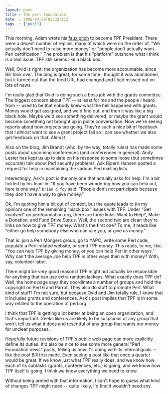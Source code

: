 ```yaml
---
layout: post
title : the perl foundation
date  : 2006-03-29T03:32:11Z
tags  : ["perl"]
---
```

This morning, Adam wrote his [faux
pitch](http://use.perl.org/~Alias/journal/29129) to become TPF President.
There were a decent number of replies, many of which were on the order of, "We
actually don't need to raise more money" or "people don't actually want Perl
certification."  The problem is that his "platform" outshone what I think is a
real issue: TPF still seems like a black box.

Well, Ovid is right: the organization has become more accountable, since Bill
took over.  The blog is great; for some time I thought it was abandoned, but it
turned out that the feed URL had changed and I had missed out on lots of news.

I'm really glad that Ovid is doing such a boss job with the grants committee.
The biggest concern about TPF -- at least for me and the people I heard from --
used to be that nobody knew what the hell happened with grants.  Money would
get assigned, and we'd find out, and then it was like a big black hole.  Maybe
we'd see something delivered, or maybe the grant would become something not
brought up in polite conversation.  Now we're seeing reports about how projects
are going.  They're such a nice bit of feedback that I *almost* want to see a
grant project fail so I can see whether we also get feedback on that.
*Almost*.

Also on the blog, Jim Brandt (who, by the way, totally rules) has made some
posts about upcoming conferences (and conferences in general).  Andy Lester has
kept us up to date on his response to some loose (but sometimes accurate) talk
about Perl security problems.  Ask Bjoern Hansen posted a request for help in
maintaining the various Perl mailing lists.

Interestingly, Ask's post is the only one that actually asks for help.  I'm a
bit tickled by his lead-in: "If you have been wondering how you can help out,
here is one way."  `brian d foy` said: "People don't not participate because
they don't have a way to give money."

Ok, I'm quoting him a bit out of context, but the quote leads to (in my
opinion) one of the remaining "black box" issues with TPF.  Under "Get
Involved" on perlfoundation.org, there are three links:  Want to Help?, Make a
Donation, and Fund Drive Status.  Well, the second two are clear: they're links
on how to give TPF money.  What's the first one?  To me, it reads like "either
go help somebody else who can use you, or give us money."

That is: join a Perl Mongers group, go to YAPC, write some Perl code, populate
a Perl-related website, or send TPF money.  This reads, to me, like, "You can
help TPF by giving money, or you can help Perl in other ways."  Why can't the
average Joe help TPF in other ways than with money?  With, say, volunteer
labor.

There might be very good reasons!  TPF might not actually be responsible for
anything that can use extra random lackeys.  What exactly does TPF do?  Well,
the home page says they coordinate a number of groups and hold the copyright on
Perl 6 and Parrot.  They also do stuff to promote Perl.  What kind of stuff?
I'm not sure, but because Ovid and Jim totally rule, I know that it includes
grants and conferences.  Ask's post implies that TPF is in some way related to
the operation of perl.org.

I think that TPF is getting a lot better at being an open organization, and
that's important.  Geeks like us are likely to be suspcious of any group that
won't tell us what it does and resentful of any group that wants our money for
unclear purposes.

Hopefully future revisions of TPF's public web page can more explicitly define
its duties.  It'd also be nice to see some more general "Perl Foundation news"
posts, telling us how it's doing with its internal goals -- like the post Bill
first made.  Even seeing a post like that once a quarter would be great.  If we
know just what TPF really does, and we know how each of its subtasks (grants,
conferences, etc.) is going, and we know how TPF itself is going, I think we
know everything we need to know.

Without being armed with that information, I can't hope to guess what kind of
changes TPF might need -- quite likely, I'd find it wouldn't need any.

